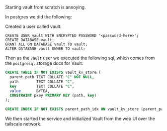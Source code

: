 Starting vault from scratch is annoying.

In postgres we did the following:

Created a user called vault:
```
CREATE USER vault WITH ENCRYPTED PASSWORD '<password-here>';
CREATE DATABASE vault;
GRANT ALL ON DATABASE vault TO vault;
ALTER DATABASE vault OWNER TO vault;
```

Then as the `vault` user we executed the following sql, which comes from the `postgresql` storage docs for Vault:

```sql
CREATE TABLE IF NOT EXISTS vault_kv_store (
  parent_path TEXT COLLATE "C" NOT NULL,
  path        TEXT COLLATE "C",
  key         TEXT COLLATE "C",
  value       BYTEA,
  CONSTRAINT pkey PRIMARY KEY (path, key)
);

CREATE INDEX IF NOT EXISTS parent_path_idx ON vault_kv_store (parent_path);
```

We then started the service and initialized Vault from the web UI over the tailscale network.
